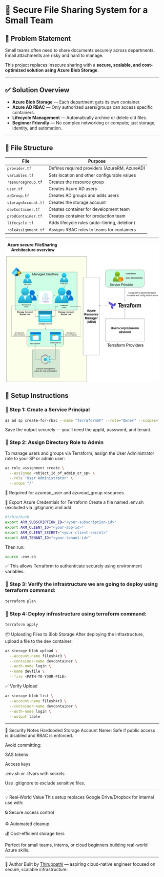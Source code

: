# 🔐 Secure File Sharing System for a Small Team

## 📌 Problem Statement

Small teams often need to share documents securely across departments.  
Email attachments are risky and hard to manage.  

This project replaces insecure sharing with a **secure, scalable, and cost-optimized solution using Azure Blob Storage**.

---

## ✅ Solution Overview

- **Azure Blob Storage** — Each department gets its own container.  
- **Azure AD RBAC** — Only authorized users/groups can access specific containers.  
- **Lifecycle Management** — Automatically archive or delete old files.  
- **Beginner Friendly** — No complex networking or compute; just storage, identity, and automation.

---

## 🧱 File Structure

| File | Purpose |
|------|----------|
| `provider.tf` | Defines required providers (AzureRM, AzureAD) |
| `variables.tf` | Sets location and other configurable values |
| `resourcegroup.tf` | Creates the resource group |
| `user.tf` | Creates Azure AD users |
| `adGroup.tf` | Creates AD groups and adds users |
| `storageAccount.tf` | Creates the storage account |
| `devContainer.tf` | Creates container for development team |
| `prodContainer.tf` | Creates container for production team |
| `lifecycle.tf` | Adds lifecycle rules (auto-tiering, deletion) |
| `roleAssignment.tf` | Assigns RBAC roles to teams for containers |

---
![Architecture Overview](../fileSharing/azure-file-sharing.jpg)

## 🚀 Setup Instructions

### 🔹 Step 1: Create a Service Principal

```bash
az ad sp create-for-rbac --name "TerraformSP" --role="Owner" --scopes="/subscriptions/<sub_id>"
```
Save the output securely — you'll need the appId, password, and tenant.


### 🔹 Step 2: Assign Directory Role to Admin
To manage users and groups via Terraform, assign the User Administrator role to your SP or admin user:


```bash copy code
az role assignment create \
  --assignee <object_id_of_admin_or_sp> \
  --role "User Administrator" \
  --scope "/"

```
🔐 Required for azuread_user and azuread_group resources.

🔧 Export Azure Credentials for Terraform
Create a file named .env.sh (excluded via .gitignore) and add:

``` bash
#!/bin/bash 
export ARM_SUBSCRIPTION_ID="<your-subscription-id>"
export ARM_CLIENT_ID="<your-app-id>"
export ARM_CLIENT_SECRET="<your-client-secret>"
export ARM_TENANT_ID="<your-tenant-id>"

```
Then run:
```bash
source .env.sh
```
✅ This allows Terraform to authenticate securely using environment variables.

### 🔹 Step 3: Verify the infrastructure we are going to deploy using terraform command:

```bash
terraform plan
```

### 🔹 Step 4: Deploy infrastructure using terraform command:

```bash
terraform apply
```


📦 Uploading Files to Blob Storage
After deploying the infrastructure, upload a file to the dev container:

```bash
az storage blob upload \
  --account-name f1lesh4r3 \
  --container-name devcontainer \
  --auth-mode login \
  --name devfile \
  --file <PATH-TO-YOUR-FILE>
```

✅ Verify Upload

```bash
az storage blob list \
  --account-name f1lesh4r3 \
  --container-name devcontainer \
  --auth-mode login \
  --output table
```

---
🔐 Security Notes
Hardcoded Storage Account Name: Safe if public access is disabled and RBAC is enforced.

Avoid committing:

SAS tokens

Access keys

.env.sh or .tfvars with secrets

Use .gitignore to exclude sensitive files.

---

💡 Real-World Value
This setup replaces Google Drive/Dropbox for internal use with:

🔒 Secure access control

♻️ Automated cleanup

💰 Cost-efficient storage tiers

Perfect for small teams, interns, or cloud beginners building real-world Azure skills.

---

🙌 Author
Built by [Thiruppathi](https://github.com/thiru2612) — aspiring cloud-native engineer focused on secure, scalable infrastructure.